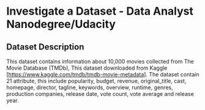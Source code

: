# Investigate a Dataset - Data Analyst Nanodegree/Udacity
## Dataset Description
This dataset contains information about 10,000 movies collected from The Movie Database (TMDb), This dataset downloaded from Kaggle [https://www.kaggle.com/tmdb/tmdb-movie-metadata]. The dataset contain 21 attribute, this include popularity, budget, revenue, original_title, cast, homepage, director, tagline, keywords, overview, runtime, genres, production companies, release date, vote count, vote average and release year.
